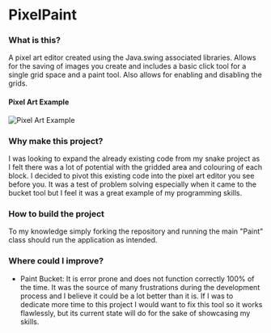 # PixelPaint

### What is this?
A pixel art editor created using the Java.swing associated libraries. Allows for the saving of images you create and includes a basic click tool for a single grid space and a paint tool. Also allows for enabling and disabling the grids.

#### Pixel Art Example
![Pixel Art Example](/Images/CreateAccount.png?raw=true "Pixel Art Example")

 ### Why make this project?
 I was looking to expand the already existing code from my snake project as I felt there was a lot of potential with the gridded area and colouring of each block. I decided to pivot this existing code into the pixel art editor you see before you. It was a test of problem solving especially when it came to the bucket tool but I feel it was a great example of my programming skills.

### How to build the project
To my knowledge simply forking the repository and running the main "Paint" class should run the application as intended.

### Where could I improve?
* Paint Bucket: It is error prone and does not function correctly 100% of the time. It was the source of many frustrations during the development process and I believe it could be a lot better than it is. If I was to dedicate more time to this project I would want to fix this tool so it works flawlessly, but its current state will do for the sake of showcasing my skills.
